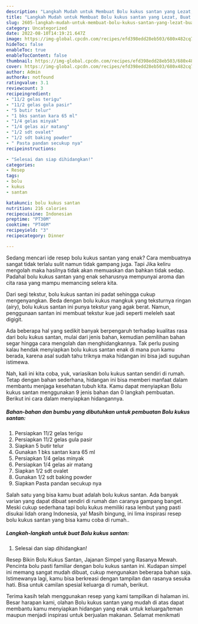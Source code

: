 ```yaml
---
description: "Langkah Mudah untuk Membuat Bolu kukus santan yang Lezat, Buat Buka Puasa Sempurna"
title: "Langkah Mudah untuk Membuat Bolu kukus santan yang Lezat, Buat Buka Puasa Sempurna"
slug: 2605-langkah-mudah-untuk-membuat-bolu-kukus-santan-yang-lezat-buat-buka-puasa-sempurna
category: Uncategorized
date: 2022-08-10T14:19:21.647Z
image: https://img-global.cpcdn.com/recipes/efd398edd28eb503/680x482cq70/bolu-kukus-santan-foto-resep-utama.jpg
hideToc: false
enableToc: true
enableTocContent: false
thumbnail: https://img-global.cpcdn.com/recipes/efd398edd28eb503/680x482cq70/bolu-kukus-santan-foto-resep-utama.jpg
cover: https://img-global.cpcdn.com/recipes/efd398edd28eb503/680x482cq70/bolu-kukus-santan-foto-resep-utama.jpg
author: Admin
authorAv: notfound
ratingvalue: 3.1
reviewcount: 3
recipeingredient:
- "11/2 gelas terigu"
- "11/2 gelas gula pasir"
- "5 butir telur"
- "1 bks santan kara 65 ml"
- "1/4 gelas minyak"
- "1/4 gelas air matang"
- "1/2 sdt ovalet"
- "1/2 sdt baking powder"
- " Pasta pandan secukup nya"
recipeinstructions:

- "Selesai dan siap dihidangkan!"
categories:
- Resep
tags:
- bolu
- kukus
- santan

katakunci: bolu kukus santan 
nutrition: 216 calories
recipecuisine: Indonesian
preptime: "PT30M"
cooktime: "PT46M"
recipeyield: "3"
recipecategory: Dinner

---
```



Sedang mencari ide resep bolu kukus santan yang enak? Cara membuatnya sangat tidak terlalu sulit namun tidak gampang juga. Tapi Jika keliru mengolah maka hasilnya tidak akan memuaskan dan bahkan tidak sedap. Padahal bolu kukus santan yang enak seharusnya mempunyai aroma dan cita rasa yang mampu memancing selera kita.


Dari segi tekstur, bolu kukus santan ini padat sehingga cukup mengenyangkan. Beda dengan bolu kukus mangkuk yang teksturnya ringan (airy), bolu kukus santan ini punya tekstur yang agak berat. Namun, penggunaan santan ini membuat tekstur kue jadi seperti meleleh saat digigit.

Ada beberapa hal yang sedikit banyak berpengaruh terhadap kualitas rasa dari bolu kukus santan, mulai dari jenis bahan, kemudian pemilihan bahan segar hingga cara mengolah dan menghidangkannya. Tak perlu pusing kalau hendak menyiapkan bolu kukus santan enak di mana pun kamu berada, karena asal sudah tahu triknya maka hidangan ini bisa jadi suguhan istimewa.


Nah, kali ini kita coba, yuk, variasikan bolu kukus santan sendiri di rumah. Tetap dengan bahan sederhana, hidangan ini bisa memberi manfaat dalam membantu menjaga kesehatan tubuh kita. Kamu dapat menyiapkan Bolu kukus santan menggunakan 9 jenis bahan dan 0 langkah pembuatan. Berikut ini cara dalam menyiapkan hidangannya.

<!--inarticleads1-->

##### Bahan-bahan dan bumbu yang dibutuhkan untuk pembuatan Bolu kukus santan:

1. Persiapkan 11/2 gelas terigu
1. Persiapkan 11/2 gelas gula pasir
1. Siapkan 5 butir telur
1. Gunakan 1 bks santan kara 65 ml
1. Persiapkan 1/4 gelas minyak
1. Persiapkan 1/4 gelas air matang
1. Siapkan 1/2 sdt ovalet
1. Gunakan 1/2 sdt baking powder
1. Siapkan  Pasta pandan secukup nya


Salah satu yang bisa kamu buat adalah bolu kukus santan. Ada banyak varian yang dapat dibuat sendiri di rumah dan caranya gampang banget. Meski cukup sederhana tapi bolu kukus memiliki rasa lembut yang pasti disukai lidah orang Indonesia, ya! Masih bingung, ini lima inspirasi resep bolu kukus santan yang bisa kamu coba di rumah.. 

<!--inarticleads2-->

##### Langkah-langkah untuk buat Bolu kukus santan:


1. Selesai dan siap dihidangkan!

Resep Bikin Bolu Kukus Santan, Jajanan Simpel yang Rasanya Mewah. Pencinta bolu pasti familiar dengan bolu kukus santan ini. Kudapan simpel ini memang sangat mudah dibuat, cukup mengunakan beberapa bahan saja. Istimewanya lagi, kamu bisa berkreasi dengan tampilan dan rasanya sesuka hati. Bisa untuk camilan spesial keluarga di rumah, berikut. 

Terima kasih telah menggunakan resep yang kami tampilkan di halaman ini. Besar harapan kami, olahan Bolu kukus santan yang mudah di atas dapat membantu kamu menyiapkan hidangan yang enak untuk keluarga/teman maupun menjadi inspirasi untuk berjualan makanan. Selamat menikmati
